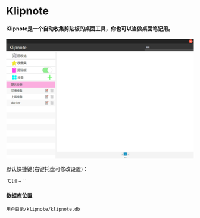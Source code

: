 # Klipnote

#### Klipnote是一个自动收集剪贴板的桌面工具，你也可以当做桌面笔记用。

![play](./doc/play.gif)


默认快捷键(右键托盘可修改设置)：

`Ctrl + \``

#### 数据库位置

`用户目录/klipnote/klipnote.db`